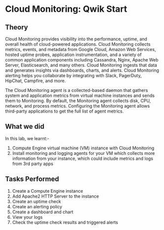 # Cloud Monitoring: Qwik Start

## Theory
Cloud Monitoring provides visibility into the performance, uptime, and overall health of cloud-powered applications. Cloud Monitoring collects metrics, events, and metadata from Google Cloud, Amazon Web Services, hosted uptime probes, application instrumentation, and a variety of common application components including Cassandra, Nginx, Apache Web Server, Elasticsearch, and many others. Cloud Monitoring ingests that data and generates insights via dashboards, charts, and alerts. Cloud Monitoring alerting helps you collaborate by integrating with Slack, PagerDuty, HipChat, Campfire, and more.

The Cloud Monitoring agent is a collected-based daemon that gathers system and application metrics from virtual machine instances and sends them to Monitoring. By default, the Monitoring agent collects disk, CPU, network, and process metrics. Configuring the Monitoring agent allows third-party applications to get the full list of agent metrics.

## What we did

In this lab, we learnt:-

1. Compute Engine virtual machine (VM) instance with Cloud Monitoring
2. Install monitoring and logging agents for your VM which collects more information from your instance, which could include metrics and logs from 3rd party apps

## Tasks Performed
1. Create a Compute Engine instance
2. Add Apache2 HTTP Server to the instance
3. Create an uptime check
4. Create an alerting policy
5. Create a dashboard and chart
6. View your logs
7. Check the uptime check results and triggered alerts